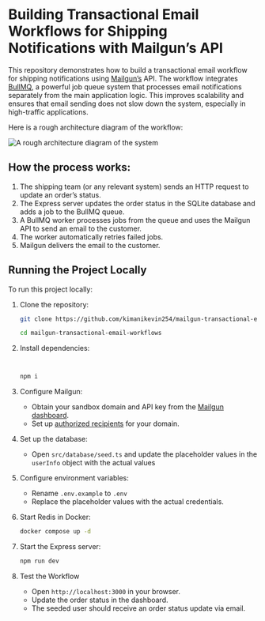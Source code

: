# Building Transactional Email Workflows for Shipping Notifications with Mailgun’s API

This repository demonstrates how to build a transactional email workflow for shipping notifications using [Mailgun’s](https://www.mailgun.com/) API. The workflow integrates [BullMQ](https://docs.bullmq.io/), a powerful job queue system that processes email notifications separately from the main application logic. This improves scalability and ensures that email sending does not slow down the system, especially in high-traffic applications.

Here is a rough architecture diagram of the workflow:

![A rough architecture diagram of the system](https://i.imgur.com/TLslvbH.png)

## How the process works:

1. The shipping team (or any relevant system) sends an HTTP request to update an order’s status.
2. The Express server updates the order status in the SQLite database and adds a job to the BullMQ queue.
3. A BullMQ worker processes jobs from the queue and uses the Mailgun API to send an email to the customer.
4. The worker automatically retries failed jobs.
5. Mailgun delivers the email to the customer.

## Running the Project Locally

To run this project locally:

1. Clone the repository:

    ```bash
    git clone https://github.com/kimanikevin254/mailgun-transactional-email-workflows.git

    cd mailgun-transactional-email-workflows
    ```

2. Install dependencies:

    ```bash


    npm i
    ```

3. Configure Mailgun:

    - Obtain your sandbox domain and API key from the [Mailgun dashboard](https://app.mailgun.com).
    - Set up [authorized recipients](https://help.mailgun.com/hc/en-us/articles/217531258-Authorized-Recipients) for your domain.

4. Set up the database:

    - Open `src/database/seed.ts` and update the placeholder values in the `userInfo` object with the actual values

5. Configure environment variables:

    - Rename `.env.example` to `.env`
    - Replace the placeholder values with the actual credentials.

6. Start Redis in Docker:

    ```bash
    docker compose up -d
    ```

7. Start the Express server:

    ```bash
    npm run dev
    ```

8. Test the Workflow

    - Open `http://localhost:3000` in your browser.
    - Update the order status in the dashboard.
    - The seeded user should receive an order status update via email.
